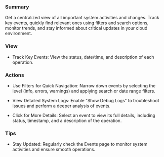 ### **Summary**

Get a centralized view of all important system activities and changes. Track key events, quickly find relevant ones using filters and search options, monitor trends, and stay informed about critical updates in your cloud environment.

### **View**

-   Track Key Events: View the status, date/time, and description of each operation.

### **Actions**

-   Use Filters for Quick Navigation: Narrow down events by selecting the level (info, errors, warnings) and applying search or date range filters.

-   View Detailed System Logs: Enable "Show Debug Logs" to troubleshoot issues and perform a deeper analysis of events.

-   Click for More Details: Select an event to view its full details, including status, timestamp, and a description of the operation.

### **Tips**

-   Stay Updated: Regularly check the Events page to monitor system activities and ensure smooth operations.